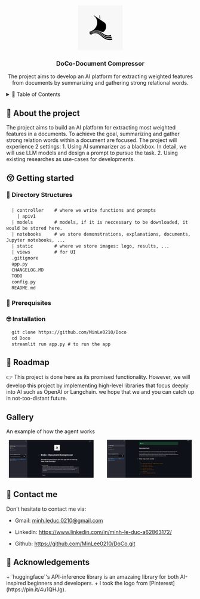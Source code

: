 <!-- PROJECT LOGO -->
<br />
<div align="center">
  <a href="https://github.com/MinLee0210/DoCo.git">
    <img src="static/doco_logo.jpg" alt="Logo" width="120" height="120">
  </a>

<h3 align="center">DoCo-Document Compressor</h3>

  <p align="center">
    The project aims to develop an AI platform for extracting weighted features from documents by summarizing and gathering strong relational words.
    <br/>
  </p>
</div>

<!-- TABLE OF CONTENTS -->
<details>
  <summary>📃 Table of Contents</summary>
  <ol>
    <li>
      <a href="#about-the-project">About The Project</a>
    </li>
    <li>
      <a href="#getting-started">Getting Started</a>
      <ul>
        <li><a href="#directory-structures">Directory Structures</a></li>
        <li><a href="#prerequisites">Prerequisites</a></li>
        <li><a href="#installation">Installation</a></li>
      </ul>
    </li>
    <li><a href="#roadmap">Roadmap</a></li>
    <li><a href="#gallery">Gallery</a></li>
    <li><a href="#contact">Contact</a></li>
    <li><a href="#acknowledgements">Acknowledgments</a></li>
  </ol>
</details>

<div id='about-the-project'><h2>👀 About the project </h2></div>
The project aims to build an AI platform for extracting most weighted features in a documents. To achieve the goal, summarizing and gather strong relation words within a document are focused. The project will experience 2 settings: 
1. Using AI summarizer as a blackbox. In detail, we will use LLM models and design a prompt to pursue the task. 
2. Using existing researches as use-cases for developments.

<div id='getting-started'><h2>😚 Getting started </h2></div>
<div id='directory-structures'><h3>📁 Directory Structures<h3></div>

```
  | controller    # where we write functions and prompts
    | apiv1
  | models        # models, if it is neccessary to be downloaded, it would be stored here. 
  | notebooks     # we store demonstrations, explanations, documents, Jupyter notebooks, ...
  | static        # where we store images: logo, results, ...
  | views         # for UI
  .gitignore
  app.py
  CHANGELOG.MD
  TODO
  config.py
  README.md
```

<div id='prerequisites'> <h3>🧐 Prerequisites</h3></div>
<div id='installation'> <h3>🤓 Installation</h3></div>

```
  git clone https://github.com/MinLe0210/Doco
  cd Doco
  streamlit run app.py # to run the app
```

<div id='roadmap'><h2>🎯 Roadmap</h2></div>

👉 This project is done here as its promised functionality. However, we will develop this project by implementing high-level libraries that focus deeply into AI such as OpenAI or Langchain. we hope that we and you can catch up in not-too-distant future.

<div id='gallery'><h2>Gallery</h2></div>

An example of how the agent works
<p align="center">
  <img src="static/result_text_00.png" width="45%" />
  &nbsp; &nbsp; &nbsp; &nbsp;
  <img src="static/result_text_01.png" width="45%" /> 
</p>

<div id='contact'><h2>📨 Contact me</h2></div>
Don't hesitate to contact me via: 

+ Gmail: minh.leduc.0210@gmail.com

+ Linkedin: https://www.linkedin.com/in/minh-le-duc-a62863172/

+ Github: https://github.com/MinLee0210/DoCo.git

<div id='acknowledgements'><h2>💚 Acknowledgements</h2></div>
+ `huggingface`'s API-inference library is an amazaing library for both AI-inspired beginners and developers.
+ I took the logo from [Pinterest](https://pin.it/4u1QHJg).